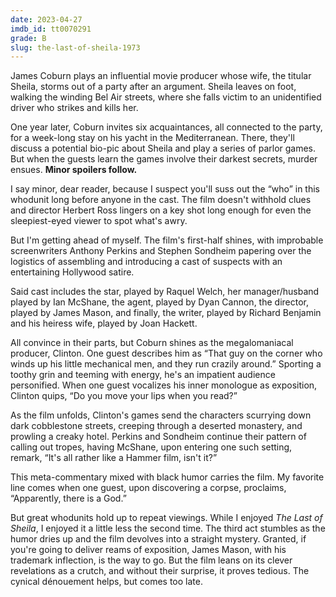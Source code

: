 ```yaml
---
date: 2023-04-27
imdb_id: tt0070291
grade: B
slug: the-last-of-sheila-1973
---
```


James Coburn plays an influential movie producer whose wife, the titular Sheila, storms out of a party after an argument. Sheila leaves on foot, walking the winding Bel Air streets, where she falls victim to an unidentified driver who strikes and kills her.

One year later, Coburn invites six acquaintances, all connected to the party, for a week-long stay on his yacht in the Mediterranean. There, they'll discuss a potential bio-pic about Sheila and play a series of parlor games. But when the guests learn the games involve their darkest secrets, murder ensues. **Minor spoilers follow.**

<!-- end -->

I say minor, dear reader, because I suspect you'll suss out the “who” in this whodunit long before anyone in the cast. The film doesn't withhold clues and director Herbert Ross lingers on a key shot long enough for even the sleepiest-eyed viewer to spot what's awry.

But I'm getting ahead of myself. The film's first-half shines, with improbable screenwriters Anthony Perkins and Stephen Sondheim papering over the logistics of assembling and introducing a cast of suspects with an entertaining Hollywood satire.

Said cast includes the star, played by Raquel Welch, her manager/husband played by Ian McShane, the agent, played by Dyan Cannon, the director, played by James Mason, and finally, the writer, played by Richard Benjamin and his heiress wife, played by Joan Hackett.

All convince in their parts, but Coburn shines as the megalomaniacal producer, Clinton. One guest describes him as “That guy on the corner who winds up his little mechanical men, and they run crazily around.” Sporting a toothy grin and teeming with energy, he's an impatient audience personified. When one guest vocalizes his inner monologue as exposition, Clinton quips, “Do you move your lips when you read?”

As the film unfolds, Clinton's games send the characters scurrying down dark cobblestone streets, creeping through a deserted monastery, and prowling a creaky hotel. Perkins and Sondheim continue their pattern of calling out tropes, having McShane, upon entering one such setting, remark, “It's all rather like a Hammer film, isn't it?”

This meta-commentary mixed with black humor carries the film. My favorite line comes when one guest, upon discovering a corpse, proclaims, “Apparently, there is a God.”

But great whodunits hold up to repeat viewings. While I enjoyed _The Last of Sheila_, I enjoyed it a little less the second time. The third act stumbles as the humor dries up and the film devolves into a straight mystery. Granted, if you're going to deliver reams of exposition, James Mason, with his trademark inflection, is the way to go. But the film leans on its clever revelations as a crutch, and without their surprise, it proves tedious. The cynical dénouement helps, but comes too late.
